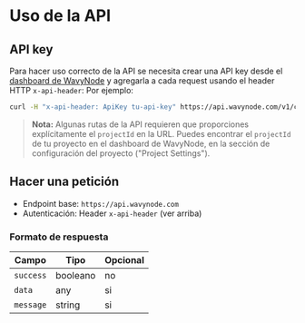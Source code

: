 # Uso de la API
## API key
Para hacer uso correcto de la API se necesita crear una API key desde el [dashboard de WavyNode](https://wavynode.com/dashboard) y agregarla a cada request usando el header HTTP `x-api-header`:
Por ejemplo:
```bash
curl -H "x-api-header: ApiKey tu-api-key" https://api.wavynode.com/v1/chains
```

> **Nota:** Algunas rutas de la API requieren que proporciones explícitamente el `projectId` en la URL. Puedes encontrar el `projectId` de tu proyecto en el dashboard de WavyNode, en la sección de configuración del proyecto ("Project Settings").


## Hacer una petición
* Endpoint base: `https://api.wavynode.com`
* Autenticación: Header `x-api-header` (ver arriba)

### Formato de respuesta
| Campo | Tipo | Opcional | 
|-------|------|----------|
| `success` | booleano | no |
| `data` | any | si |
| `message` | string | si |
